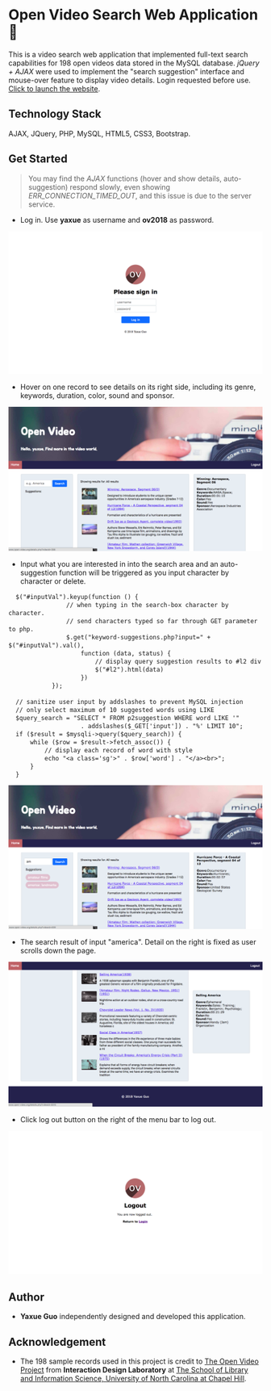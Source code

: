 # Open Video Search Web Application 📼

This is a video search web application that implemented full-text search capabilities for 198 open videos data stored in the MySQL database. *jQuery + AJAX* were used to implement the "search suggestion" interface and mouse-over feature to display video details. Login requested before use.
[Click to launch the website](http://www.yaxueguo.com/openvideo/login.php).

## Technology Stack
 
AJAX, JQuery, PHP, MySQL, HTML5, CSS3, Bootstrap.

## Get Started

 > You may find the *AJAX* functions (hover and show details, auto-suggestion) respond slowly, even showing *ERR_CONNECTION_TIMED_OUT*, and this issue is due to the server service. 

 * Log in. Use **yaxue** as username and **ov2018** as password.

![](screenshot/login.png)

 * Hover on one record to see details on its right side, including its genre, keywords, duration, color, sound and sponsor.


![](screenshot/hover.png)
    
 * Input what you are interested in into the search area and an auto-suggestion function will be triggered as you input character by character or delete. 
 
```
  $("#inputVal").keyup(function () {
                // when typing in the search-box character by character.
                // send characters typed so far through GET parameter to php.
                $.get("keyword-suggestions.php?input=" + $("#inputVal").val(),
                    function (data, status) {
                        // display query suggestion results to #l2 div
                        $("#l2").html(data)
                    })
            });
            
  // sanitize user input by addslashes to prevent MySQL injection
  // only select maximum of 10 suggested words using LIKE
  $query_search = "SELECT * FROM p2suggestion WHERE word LIKE '" 
                    . addslashes($_GET['input']) . "%' LIMIT 10";
  if ($result = $mysqli->query($query_search)) {
      while ($row = $result->fetch_assoc()) {
          // display each record of word with style
          echo "<a class='sg'>" . $row['word'] . "</a><br>";
      }
  }
```

![](screenshot/auto_suggest.png)
    
* The search result of input "america". Detail on the right is fixed as user scrolls down the page.

![](screenshot/search.png)
    
 * Click log out button on the right of the menu bar to log out.

![](screenshot/logout.png)
    
## Author

 * **Yaxue Guo** independently designed and developed this application.

## Acknowledgement

 * The 198 sample records used in this project is credit to [The Open Video Project](https://open-video.org/) from **Interaction Design Laboratory** at [The School of Library and Information Science, University of North Carolina at Chapel Hill](https://sils.unc.edu/).